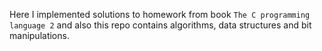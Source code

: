Here I implemented solutions to homework from book `The C programming language 2` and also this repo contains algorithms, data structures and bit manipulations.
